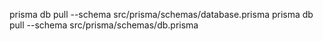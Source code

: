 prisma db pull --schema src/prisma/schemas/database.prisma
prisma db pull --schema src/prisma/schemas/db.prisma
